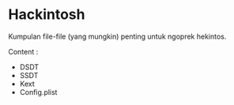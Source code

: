 # Hackintosh
Kumpulan file-file (yang mungkin) penting untuk ngoprek hekintos.

Content :
- DSDT
- SSDT
- Kext
- Config.plist
